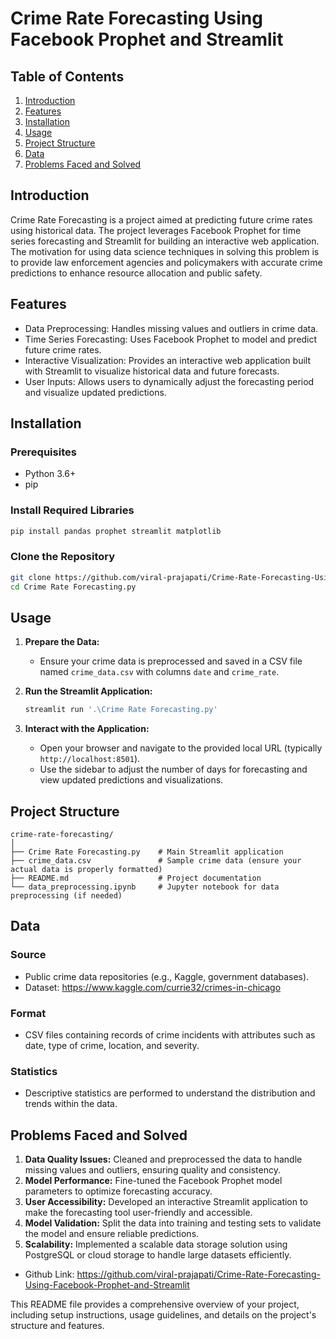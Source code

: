 # Crime Rate Forecasting Using Facebook Prophet and Streamlit

## Table of Contents
1. [Introduction](#introduction)
2. [Features](#features)
3. [Installation](#installation)
4. [Usage](#usage)
5. [Project Structure](#project-structure)
6. [Data](#data)
7. [Problems Faced and Solved](#problems-faced-and-solved)

## Introduction
Crime Rate Forecasting is a project aimed at predicting future crime rates using historical data. The project leverages Facebook Prophet for time series forecasting and Streamlit for building an interactive web application. The motivation for using data science techniques in solving this problem is to provide law enforcement agencies and policymakers with accurate crime predictions to enhance resource allocation and public safety.

## Features
- Data Preprocessing: Handles missing values and outliers in crime data.
- Time Series Forecasting: Uses Facebook Prophet to model and predict future crime rates.
- Interactive Visualization: Provides an interactive web application built with Streamlit to visualize historical data and future forecasts.
- User Inputs: Allows users to dynamically adjust the forecasting period and visualize updated predictions.

## Installation
### Prerequisites
- Python 3.6+
- pip

### Install Required Libraries
```sh
pip install pandas prophet streamlit matplotlib
```

### Clone the Repository
```sh
git clone https://github.com/viral-prajapati/Crime-Rate-Forecasting-Using-Facebook-Prophet-and-Streamlit.git
cd Crime Rate Forecasting.py
```

## Usage
1. **Prepare the Data:**
   - Ensure your crime data is preprocessed and saved in a CSV file named `crime_data.csv` with columns `date` and `crime_rate`.

2. **Run the Streamlit Application:**
   ```sh
   streamlit run '.\Crime Rate Forecasting.py'
   ```
3. **Interact with the Application:**
   - Open your browser and navigate to the provided local URL (typically `http://localhost:8501`).
   - Use the sidebar to adjust the number of days for forecasting and view updated predictions and visualizations.

## Project Structure
```
crime-rate-forecasting/
│
├── Crime Rate Forecasting.py    # Main Streamlit application
├── crime_data.csv               # Sample crime data (ensure your actual data is properly formatted)
├── README.md                    # Project documentation
└── data_preprocessing.ipynb     # Jupyter notebook for data preprocessing (if needed)
```

## Data
### Source
- Public crime data repositories (e.g., Kaggle, government databases).
- Dataset: https://www.kaggle.com/currie32/crimes-in-chicago

### Format
- CSV files containing records of crime incidents with attributes such as date, type of crime, location, and severity.

### Statistics
- Descriptive statistics are performed to understand the distribution and trends within the data.

## Problems Faced and Solved
1. **Data Quality Issues:** Cleaned and preprocessed the data to handle missing values and outliers, ensuring quality and consistency.
2. **Model Performance:** Fine-tuned the Facebook Prophet model parameters to optimize forecasting accuracy.
3. **User Accessibility:** Developed an interactive Streamlit application to make the forecasting tool user-friendly and accessible.
4. **Model Validation:** Split the data into training and testing sets to validate the model and ensure reliable predictions.
5. **Scalability:** Implemented a scalable data storage solution using PostgreSQL or cloud storage to handle large datasets efficiently.

- Github Link: https://github.com/viral-prajapati/Crime-Rate-Forecasting-Using-Facebook-Prophet-and-Streamlit

This README file provides a comprehensive overview of your project, including setup instructions, usage guidelines, and details on the project's structure and features.